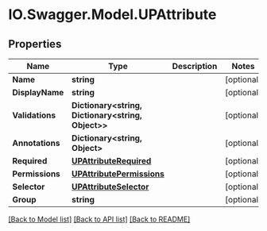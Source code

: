 # IO.Swagger.Model.UPAttribute
## Properties

Name | Type | Description | Notes
------------ | ------------- | ------------- | -------------
**Name** | **string** |  | [optional] 
**DisplayName** | **string** |  | [optional] 
**Validations** | **Dictionary&lt;string, Dictionary&lt;string, Object&gt;&gt;** |  | [optional] 
**Annotations** | **Dictionary&lt;string, Object&gt;** |  | [optional] 
**Required** | [**UPAttributeRequired**](UPAttributeRequired.md) |  | [optional] 
**Permissions** | [**UPAttributePermissions**](UPAttributePermissions.md) |  | [optional] 
**Selector** | [**UPAttributeSelector**](UPAttributeSelector.md) |  | [optional] 
**Group** | **string** |  | [optional] 

[[Back to Model list]](../README.md#documentation-for-models) [[Back to API list]](../README.md#documentation-for-api-endpoints) [[Back to README]](../README.md)

